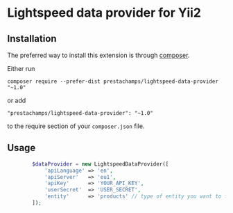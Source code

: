 Lightspeed data provider for Yii2
================================

Installation
------------

The preferred way to install this extension is through [composer](http://getcomposer.org/download/).

Either run

```
composer require --prefer-dist prestachamps/lightspeed-data-provider "~1.0"
```

or add

```
"prestachamps/lightspeed-data-provider": "~1.0"
```

to the require section of your `composer.json` file.

Usage
------------

```php
        $dataProvider = new LightspeedDataProvider([
            'apiLanguage' => 'en',
            'apiServer'   => 'eu1',
            'apiKey'      => 'YOUR_API_KEY',
            'userSecret'  => 'USER_SECRET',
            'entity'      => 'products' // type of entity you want to fetch
        ]);
```